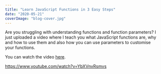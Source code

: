 ```yaml
---
title: "Learn JavaScript Functions in 3 Easy Steps"
date: "2020-05-21"
coverImage: "blog-cover.jpg"
---
```


Are you struggling with understanding functions and function parameters? I just uploaded a video where I teach you what JavaScript functions are, why and how to use them and also how you can use parameters to customise your functions.

You can watch the video [here](https://www.youtube.com/watch?v=YbXVnvRsmvs).

https://www.youtube.com/watch?v=YbXVnvRsmvs
